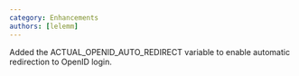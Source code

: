 ```yaml
---
category: Enhancements
authors: [lelemm]
---
```


Added the ACTUAL_OPENID_AUTO_REDIRECT variable to enable automatic redirection to OpenID login.

